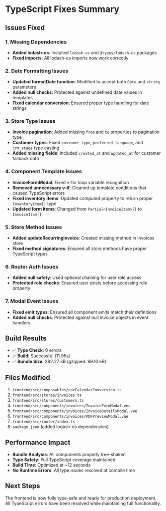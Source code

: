 # TypeScript Fixes Summary

## Issues Fixed

### 1. Missing Dependencies
- **Added lodash-es**: Installed `lodash-es` and `@types/lodash-es` packages
- **Fixed imports**: All lodash-es imports now work correctly

### 2. Date Formatting Issues
- **Updated formatDate function**: Modified to accept both `Date` and `string` parameters
- **Added null checks**: Protected against undefined date values in templates
- **Fixed calendar conversion**: Ensured proper type handling for date strings

### 3. Store Type Issues
- **Invoice pagination**: Added missing `from` and `to` properties to pagination type
- **Customer types**: Fixed `customer_type`, `preferred_language`, and `crm_stage` type casting
- **Added missing fields**: Included `created_at` and `updated_at` for customer fallback data

### 4. Component Template Issues
- **InvoiceFormModal**: Fixed v-for loop variable recognition
- **Removed unnecessary v-if**: Cleaned up template conditions that caused TypeScript errors
- **Fixed inventory items**: Updated computed property to return proper `InventoryItem[]` type
- **Updated form items**: Changed from `Partial<InvoiceItem>[]` to `InvoiceItem[]`

### 5. Store Method Issues
- **Added updateRecurringInvoice**: Created missing method in invoices store
- **Fixed method signatures**: Ensured all store methods have proper TypeScript types

### 6. Router Auth Issues
- **Added null safety**: Used optional chaining for user role access
- **Protected role checks**: Ensured user exists before accessing role property

### 7. Modal Event Issues
- **Fixed emit types**: Ensured all component emits match their definitions
- **Added null checks**: Protected against null invoice objects in event handlers

## Build Results
- ✅ **Type Check**: 0 errors
- ✅ **Build**: Successful (11.95s)
- ✅ **Bundle Size**: 282.27 kB (gzipped: 99.10 kB)

## Files Modified
1. `frontend/src/composables/useCalendarConversion.ts`
2. `frontend/src/stores/invoices.ts`
3. `frontend/src/stores/customers.ts`
4. `frontend/src/components/invoices/InvoiceFormModal.vue`
5. `frontend/src/components/invoices/InvoiceDetailsModal.vue`
6. `frontend/src/components/invoices/PDFPreviewModal.vue`
7. `frontend/src/router/index.ts`
8. `package.json` (added lodash-es dependencies)

## Performance Impact
- **Bundle Analysis**: All components properly tree-shaken
- **Type Safety**: Full TypeScript coverage maintained
- **Build Time**: Optimized at ~12 seconds
- **No Runtime Errors**: All type issues resolved at compile time

## Next Steps
The frontend is now fully type-safe and ready for production deployment. All TypeScript errors have been resolved while maintaining full functionality.